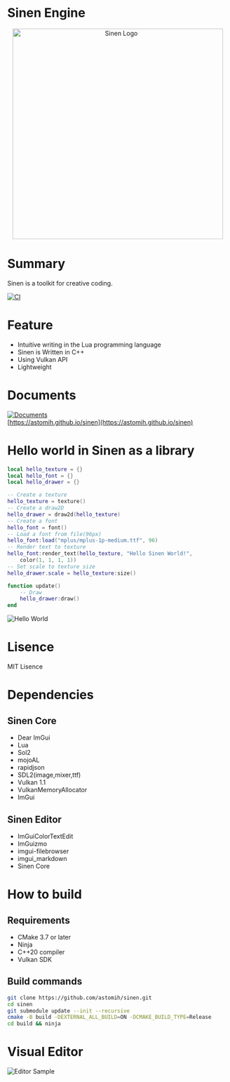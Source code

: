 # Sinen Engine 
<p align="center"><a href="https://astomih.github.io/sinen"><img src="https://raw.githubusercontent.com/astomih/sinen/main/docs/logo/logo_bg_white.png" width="480" alt="Sinen Logo"></a></p>  

# Summary
Sinen is a toolkit for creative coding.  

[![CI](https://github.com/astomih/sinen/actions/workflows/CI.yml/badge.svg)](https://github.com/astomih/sinen/actions/workflows/CI.yml)  
# Feature
- Intuitive writing in the Lua programming language
- Sinen is Written in C++
- Using Vulkan API
- Lightweight

# Documents
[![Documents](https://github.com/astomih/sinen/actions/workflows/documents.yml/badge.svg)](https://github.com/astomih/sinen/actions/workflows/documents.yml)  
[https://astomih.github.io/sinen](https://astomih.github.io/sinen)  

# Hello world in Sinen as a library
``` lua
local hello_texture = {}
local hello_font = {}
local hello_drawer = {}

-- Create a texture
hello_texture = texture()
-- Create a draw2D
hello_drawer = draw2d(hello_texture)
-- Create a font
hello_font = font()
-- Load a font from file(96px)
hello_font:load("mplus/mplus-1p-medium.ttf", 96)
-- Render text to texture
hello_font:render_text(hello_texture, "Hello Sinen World!",
    color(1, 1, 1, 1))
-- Set scale to texture size
hello_drawer.scale = hello_texture:size()

function update()
    -- Draw
    hello_drawer:draw()
end

```
![Hello World](https://raw.githubusercontent.com/astomih/sinen/main/docs/image/hello_world.png)
# Lisence
 MIT Lisence

# Dependencies 
## Sinen Core
- Dear ImGui
- Lua
- Sol2
- mojoAL
- rapidjson
- SDL2(image,mixer,ttf)
- Vulkan 1.1
- VulkanMemoryAllocator
- ImGui
## Sinen Editor
- ImGuiColorTextEdit
- ImGuizmo
- imgui-filebrowser
- imgui_markdown
- Sinen Core

# How to build
## Requirements
- CMake 3.7 or later
- Ninja
- C++20 compiler
- Vulkan SDK
## Build commands
``` bash
git clone https://github.com/astomih/sinen.git
cd sinen
git submodule update --init --recursive
cmake -B build -DEXTERNAL_ALL_BUILD=ON -DCMAKE_BUILD_TYPE=Release
cd build && ninja
```

# Visual Editor
![Editor Sample](https://raw.githubusercontent.com/astomih/sinen/main/docs/image/editor_sample.png)  
